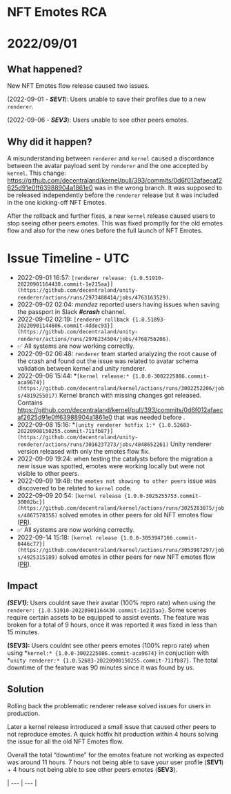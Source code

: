 # NFT Emotes RCA

# **2022/09/01**

## **What happened?**

New NFT Emotes flow release caused two issues.

(2022-09-01 - ***SEV1***): Users unable to save their profiles due to a new `renderer`.

(2022-09-06 - ***SEV3***): Users unable to see other peers emotes.

## **Why did it happen?**

A misunderstanding between `renderer` and `kernel` caused a discordance between the avatar payload sent by `renderer` and the one accepted by `kernel`. This change: https://github.com/decentraland/kernel/pull/393/commits/0d6f012afaecaf2625d91e0ff63988904a1861e0 was in the wrong branch. It was supposed to be released independently before the `renderer` release but it was included in the one kicking-off NFT Emotes.

After the rollback and further fixes, a new `kernel` release caused users to stop seeing other peers emotes. This was fixed promptly for the old emotes flow and also for the new ones before the full launch of NFT Emotes.

# **Issue Timeline - UTC**

- 2022-09-01 16:57: `[renderer release: {1.0.51910-20220901164430.commit-1e215aa}](https://github.com/decentraland/unity-renderer/actions/runs/2973488414/jobs/4763163529)`.
- 2022-09-02 02:04: *mendez* reported users having issues when saving the passport in Slack ***#crash*** channel.
- 2022-09-02 02:19: `[renderer rollback {1.0.51893-20220901144606.commit-4ddec93}](https://github.com/decentraland/unity-renderer/actions/runs/2976234504/jobs/4768756206)`.
- ✅ All systems are now working correctly.
- 2022-09-02 06:48: `renderer` team started analyzing the root cause of the crash and found out the issue was related to avatar schema validation between kernel and unity renderer.
- 2022-09-06 15:44: *`[kernel release:* {1.0.0-3002225086.commit-aca9674}](https://github.com/decentraland/kernel/actions/runs/3002252206/jobs/4819255017)` Kernel branch with missing changes got released. Contains https://github.com/decentraland/kernel/pull/393/commits/0d6f012afaecaf2625d91e0ff63988904a1861e0 that was needed before .
- 2022-09-08 15:16: *`[unity renderer hotfix 1:* {1.0.52683-20220908150255.commit-711fb87}](https://github.com/decentraland/unity-renderer/actions/runs/3016237273/jobs/4848652261)` Unity renderer version released with only the emotes flow fix.
- 2022-09-09 19:24: when testing the catalysts before the migration a new issue was spotted, emotes were working locally but were not visible to other peers.
- 2022-09-09 19:48: the `emotes not showing to other peers` issue was discovered to be related to `kernel` code.
- 2022-09-09 20:54:  `[kernel release {1.0.0-3025255753.commit-30002bc}](https://github.com/decentraland/kernel/actions/runs/3025283875/jobs/4867578356)`  solved emotes in other peers for old NFT emotes flow ([PR](https://github.com/decentraland/kernel/pull/492)).
- ✅ All systems are now working correctly.
- 2022-09-14 15:18: `[kernel release {1.0.0-3053947166.commit-0446c77}](https://github.com/decentraland/kernel/actions/runs/3053987297/jobs/4925315189)` solved emotes in other peers for new NFT emotes flow ([PR](https://github.com/decentraland/kernel/pull/507)).

## **Impact**

***(SEV1)*:** Users couldnt save their avatar (100% repro rate) when using the `renderer: {1.0.51910-20220901164430.commit-1e215aa}`. Some scenes require certain assets to be equipped to assist events. 
The feature was broken for a total of 9 hours, once it was reported it was fixed in less than 15 minutes.

**(SEV3):** Users couldnt see other peers emotes (100% repro rate) when using *`kernel:* {1.0.0-3002225086.commit-aca9674}` in conjuction with *`unity renderer:* {1.0.52683-20220908150255.commit-711fb87}`. 
The total downtime of the feature was 90 minutes since it was found by us.

## **Solution**

Rolling back the problematic renderer release solved issues for users in production. 

Later a kernel release introduced a small issue that caused other peers to not reproduce emotes. A quick hotfix hit production within 4 hours solving the issue for all the old NFT Emotes flow.

Overall the total “downtime” for the emotes feature not working as expected was around 11 hours. 7 hours not being able to save your user profile (**SEV1**) + 4 hours not being able to see other peers emotes (**SEV3**).

| --- | --- |